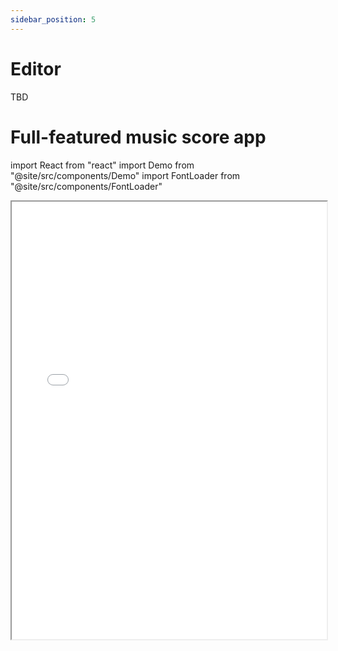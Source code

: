 ```yaml
---
sidebar_position: 5
---
```


# Editor

TBD

# Full-featured music score app

import React from "react"
import Demo from "@site/src/components/Demo"
import FontLoader from "@site/src/components/FontLoader"

<FontLoader>
  <iframe width="100%"  height="700px" src={process.env.NODE_ENV === 'development'? "http://localhost:5173":"https://ss-editor.netlify.app"} />
</FontLoader>

Usage in code:

```html
<html>
  <body>
    <iframe src="https://ss-editor.netlify.app" />
  </body>
</html>
```
